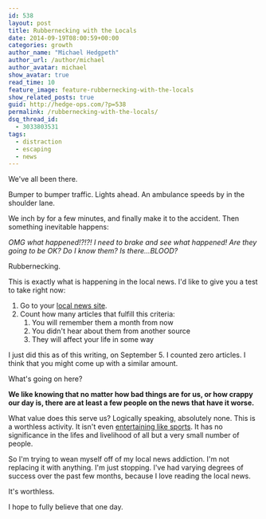 ```yaml
---
id: 538
layout: post
title: Rubbernecking with the Locals
date: 2014-09-19T08:00:59+00:00
categories: growth
author_name: "Michael Hedgpeth"
author_url: /author/michael
author_avatar: michael
show_avatar: true
read_time: 10
feature_image: feature-rubbernecking-with-the-locals 
show_related_posts: true 
guid: http://hedge-ops.com/?p=538
permalink: /rubbernecking-with-the-locals/
dsq_thread_id:
  - 3033803531
tags:
  - distraction
  - escaping
  - news
---
```

We've all been there.

Bumper to bumper traffic. Lights ahead. An ambulance speeds by in the shoulder lane.

We inch by for a few minutes, and finally make it to the accident. Then something inevitable happens:<!--more-->

_OMG what happened!?!?! I need to brake and see what happened! Are they going to be OK? Do I know them? Is there...BLOOD?_

Rubbernecking.

This is exactly what is happening in the local news. I'd like to give you a test to take right now:

  1. Go to your [local news site](http://www.wfaa.com).
  2. Count how many articles that fulfill this criteria: 
      1. You will remember them a month from now
      2. You didn't hear about them from another source
      3. They will affect your life in some way

I just did this as of this writing, on September 5. I counted zero articles. I think that you might come up with a similar amount.

What's going on here?

**We like knowing that no matter how bad things are for us, or how crappy our day is, there are at least a few people on the news that have it worse.**

What value does this serve us? Logically speaking, absolutely none. This is a worthless activity. It isn't even [entertaining like sports](/sports-news-soap-operas-for-people-who-make-fun-of-soap-operas/). It has no significance in the lifes and livelihood of all but a very small number of people.

So I'm trying to wean myself off of my local news addiction. I'm not replacing it with anything. I'm just stopping. I've had varying degrees of success over the past few months, because I love reading the local news.

It's worthless.

I hope to fully believe that one day.
